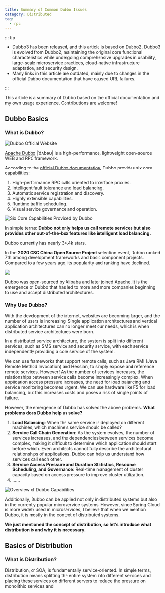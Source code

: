 ```yaml
---
title: Summary of Common Dubbo Issues
category: Distributed
tag:
  - rpc
---
```


::: tip

- Dubbo3 has been released, and this article is based on Dubbo2. Dubbo3 is evolved from Dubbo2, maintaining the original core functional characteristics while undergoing comprehensive upgrades in usability, large-scale microservice practices, cloud-native infrastructure adaptation, and security design.
- Many links in this article are outdated, mainly due to changes in the official Dubbo documentation that have caused URL failures.

:::

This article is a summary of Dubbo based on the official documentation and my own usage experience. Contributions are welcome!

## Dubbo Basics

### What is Dubbo?

![Dubbo Official Website](https://oss.javaguide.cn/github/javaguide/system-design/distributed-system/rpc/dubbo.org-overview.png)

[Apache Dubbo](https://github.com/apache/dubbo) |ˈdʌbəʊ| is a high-performance, lightweight open-source WEB and RPC framework.

According to the [official Dubbo documentation](https://dubbo.apache.org/zh/), Dubbo provides six core capabilities:

1. High-performance RPC calls oriented to interface proxies.
1. Intelligent fault tolerance and load balancing.
1. Automatic service registration and discovery.
1. Highly extensible capabilities.
1. Runtime traffic scheduling.
1. Visual service governance and operation.

![Six Core Capabilities Provided by Dubbo](https://oss.javaguide.cn/%E6%BA%90%E7%A0%81/dubbo/dubbo%E6%8F%90%E4%BE%9B%E7%9A%84%E5%85%AD%E5%A4%A7%E6%A0%B8%E5%BF%83%E8%83%BD%E5%8A%9B.png)

In simple terms: **Dubbo not only helps us call remote services but also provides other out-of-the-box features like intelligent load balancing.**

Dubbo currently has nearly 34.4k stars.

In the **2020 OSC China Open Source Project** selection event, Dubbo ranked 7th among development frameworks and basic component projects. Compared to a few years ago, its popularity and ranking have declined.

![](https://oss.javaguide.cn/%E6%BA%90%E7%A0%81/dubbo/image-20210107153159545.png)

Dubbo was open-sourced by Alibaba and later joined Apache. It is the emergence of Dubbo that has led to more and more companies beginning to use and accept distributed architectures.

### Why Use Dubbo?

With the development of the internet, websites are becoming larger, and the number of users is increasing. Single application architectures and vertical application architectures can no longer meet our needs, which is when distributed service architectures were born.

In a distributed service architecture, the system is split into different services, such as SMS service and security service, with each service independently providing a core service of the system.

We can use frameworks that support remote calls, such as Java RMI (Java Remote Method Invocation) and Hessian, to simply expose and reference remote services. However! As the number of services increases, the relationships between service calls become increasingly complex. When application access pressure increases, the need for load balancing and service monitoring becomes urgent. We can use hardware like F5 for load balancing, but this increases costs and poses a risk of single points of failure.

However, the emergence of Dubbo has solved the above problems. **What problems does Dubbo help us solve?**

1. **Load Balancing**: When the same service is deployed on different machines, which machine's service should be called?
1. **Service Call Chain Generation**: As the system evolves, the number of services increases, and the dependencies between services become complex, making it difficult to determine which application should start before which. Even architects cannot fully describe the architectural relationships of applications. Dubbo can help us understand how services call each other.
1. **Service Access Pressure and Duration Statistics, Resource Scheduling, and Governance**: Real-time management of cluster capacity based on access pressure to improve cluster utilization.
1. ……

![Overview of Dubbo Capabilities](https://oss.javaguide.cn/github/javaguide/system-design/distributed-system/rpc/dubbo-features-overview.jpg)

Additionally, Dubbo can be applied not only in distributed systems but also in the currently popular microservice systems. However, since Spring Cloud is more widely used in microservices, I believe that when we mention Dubbo, it is mostly in the context of distributed systems.

**We just mentioned the concept of distribution, so let’s introduce what distribution is and why it is necessary.**

## Basics of Distribution

### What is Distribution?

Distribution, or SOA, is fundamentally service-oriented. In simple terms, distribution means splitting the entire system into different services and placing these services on different servers to reduce the pressure on monolithic services and
